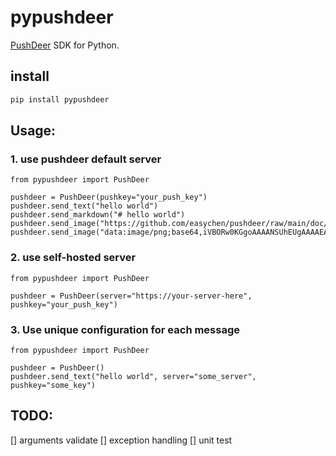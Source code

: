 # pypushdeer

[PushDeer](https://github.com/easychen/pushdeer) SDK for Python.

## install
```bash
pip install pypushdeer
```

## Usage:

### 1. use pushdeer default server

```python3
from pypushdeer import PushDeer

pushdeer = PushDeer(pushkey="your_push_key")
pushdeer.send_text("hello world")
pushdeer.send_markdown("# hello world")
pushdeer.send_image("https://github.com/easychen/pushdeer/raw/main/doc/image/clipcode.png")
pushdeer.send_image("data:image/png;base64,iVBORw0KGgoAAAANSUhEUgAAAAEAAAABCAQAAAC1HAwCAAAAC0lEQVQYV2NgYAAAAAMAAWgmWQ0AAAAASUVORK5CYII=")
```
### 2. use self-hosted server
```python3
from pypushdeer import PushDeer

pushdeer = PushDeer(server="https://your-server-here", pushkey="your_push_key")
```

### 3. Use unique configuration for each message
```python3
from pypushdeer import PushDeer

pushdeer = PushDeer()
pushdeer.send_text("hello world", server="some_server", pushkey="some_key")
```

## TODO:

[] arguments validate
[] exception handling
[] unit test